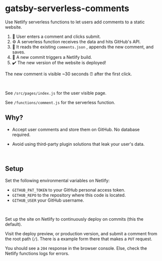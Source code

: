 # gatsby-serverless-comments

Use Netlify serverless functions to let users add comments to a static website.

1. 👩 User enters a comment and clicks submit.
2. ⚙️ A serverless function receives the data and hits GitHub's API.
3. 🔧 It reads the existing `comments.json` , appends the new comment, and saves.
4. 🚧 A new commit triggers a Netlify build.
5. ✔️ The new version of the website is deployed!

The new comment is visible ~30 seconds ⏰ after the first click.

<br>

See `/src/pages/index.js` for the user visible page.

See `/functions/comment.js` for the serverless function.

## Why?

- Accept user comments and store them on GitHub. No database required.

- Avoid using third-party plugin solutions that leak your user's data.

<br>

## Setup

Set the following environmental variables on Netlify:

- `GITHUB_PAT_TOKEN` to your GitHub personal access token.
- `GITHUB_REPO` to the repository where this code is located.
- `GITHUB_USER` your GitHub username.

<br>

Set up the site on Netlify to continuously deploy on commits (this the default).

Visit the deploy preview, or production version, and submit a comment from the root path (`/`). There is a example form there that makes a `PUT` request.

You should see a `204` response in the browser console. Else, check the Netlify functions logs for errors.
